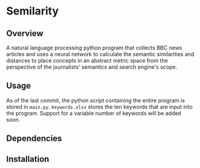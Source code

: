 # Semilarity
## Overview
A natural language processing python program that collects BBC news articles and uses a neural network to calculate the semantic similarities and distances to place concepts in an abstract metric space from the perspective of the journalists' semantics and search engine's scope.

## Usage
As of the last commit, the python script containing the entire program is stored in `main.py`.
`keywords.xlsx` stores the ten keywords that are input into the program. Support for a variable number of keywords will be added soon.

## Dependencies

## Installation